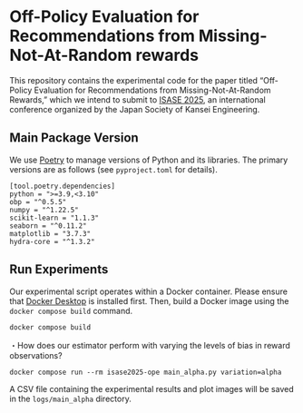 # Off-Policy Evaluation for Recommendations from Missing-Not-At-Random rewards
This repository contains the experimental code for the paper titled “Off-Policy Evaluation for Recommendations from Missing-Not-At-Random Rewards,” which we intend to submit to [ISASE 2025](https://www.isase-ke.org/isase2025/), an international conference organized by the Japan Society of Kansei Engineering.

## Main Package Version
We use [Poetry](https://python-poetry.org/) to manage versions of Python and its libraries. The primary versions are as follows (see `pyproject.toml` for details).
```
[tool.poetry.dependencies]
python = ">=3.9,<3.10"
obp = "^0.5.5"
numpy = "^1.22.5"
scikit-learn = "1.1.3"
seaborn = "^0.11.2"
matplotlib = "3.7.3"
hydra-core = "^1.3.2"
```

## Run Experiments
Our experimental script operates within a Docker container. Please ensure that [Docker Desktop](https://docs.docker.com/desktop/) is installed first. Then, build a Docker image using the `docker compose build` command.

```
docker compose build
```

・How does our estimator perform with varying the levels of bias in reward observations?
```
docker compose run --rm isase2025-ope main_alpha.py variation=alpha
```
A CSV file containing the experimental results and plot images will be saved in the `logs/main_alpha` directory.
